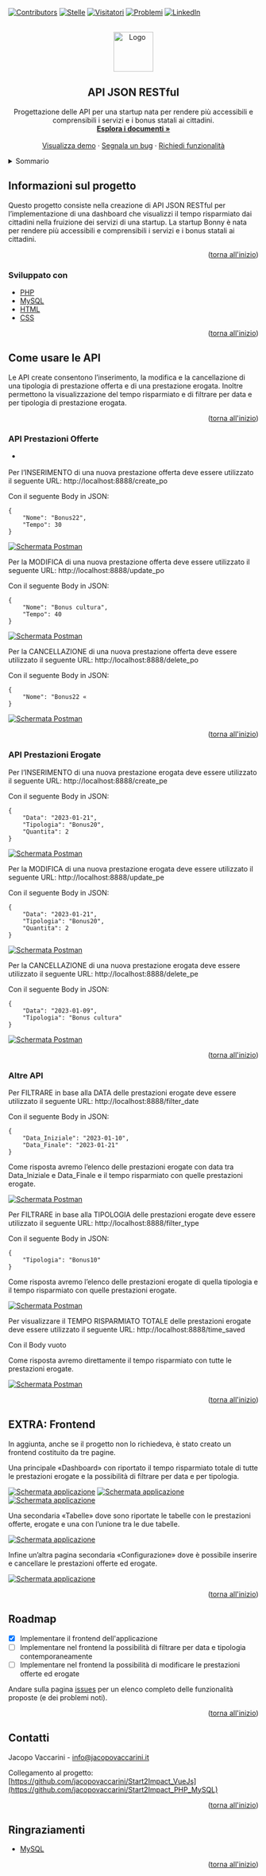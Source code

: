 <div id="top"></div>


<!-- PROJECT SHIELDS -->
[![Contributors][contributors-shield]][contributors-url]
[![Stelle][stelle-shield]][stelle-url]
[![Visitatori][watchers-shield]][watchers-url]
[![Problemi][issues-shield]][issues-url]
[![LinkedIn][linkedin-shield]][linkedin-url]


<!-- LOGO DEL PROGETTO -->
<br />
<div align="center">
  <a href="https://github.com/jacopovaccarini/Start2Impact_PHP_MySQL">
    <img src="public/img/logo.png" alt="Logo" width="80" height="80">
  </a>

<h2 align="center">API JSON RESTful</h2>

  <p align="center">
    Progettazione delle API per una startup nata per rendere più accessibili e comprensibili i servizi e i bonus statali ai cittadini.
    <br />
    <a href="https://github.com/jacopovaccarini/Start2Impact_PHP_MySQL"><strong>Esplora i documenti »</strong></a>
    <br />
    <br />
    <a href="https://jacopovaccarini.github.io/Start2Impact_PHP_MySQL/">Visualizza demo</a>
    ·
    <a href="https://github.com/jacopovaccarini/Start2Impact_PHP_MySQL/issues">Segnala un bug</a>
    ·
    <a href="https://github.com/jacopovaccarini/Start2Impact_PHP_MySQL/issues">Richiedi funzionalità</a>
  </p>
</div>



<!-- INDICE -->
<details>
  <summary>Sommario</summary>
  <ol>
    <li>
      <a href="#informazioni-sul-progetto">Informazioni sul progetto</a>
      <ul>
        <li><a href="#sviluppato-con">Sviluppato con</a></li>
      </ul>
    </li>
    <li>
      <a href="#come-usare-le-api">Come usare le API</a>
      <ul>
        <li><a href="#api-prestazioni-offerte">API Prestazioni Offerte</a></li>
        <li><a href="#api-prestazioni-erogate">API Prestazioni Erogate</a></li>
        <li><a href="#altre-api">Altre API</a></li>
      </ul>
    </li>
    <li><a href="#extra-frontend">EXTRA: Frontend</a></li>
    <li><a href="#roadmap">Roadmap</a></li>
    <li><a href="#contatti">Contatti</a></li>
    <li><a href="#ringraziamenti">Ringraziamenti</a></li>
  </ol>
</details>



<!-- SUL PROGETTO -->
## Informazioni sul progetto

<p>Questo progetto consiste nella creazione di API JSON RESTful per l’implementazione di una dashboard che visualizzi il tempo risparmiato dai cittadini nella fruizione dei servizi di una startup. La startup Bonny è nata per rendere più accessibili e comprensibili i servizi e i bonus statali ai cittadini.</p>

<p align="right">(<a href="#top">torna all'inizio</a>)</p>


### Sviluppato con

* [PHP](https://www.php.net/)
* [MySQL](https://www.mysql.com/)
* [HTML](https://html.spec.whatwg.org/)
* [CSS](https://www.w3.org/TR/CSS/)

<p align="right">(<a href="#top">torna all'inizio</a>)</p>



<!-- ESEMPI DI UTILIZZO -->
## Come usare le API

<p>Le API create consentono l’inserimento, la modifica e la cancellazione di una tipologia di prestazione offerta e di una prestazione erogata. Inoltre permettono la visualizzazione del tempo risparmiato e di filtrare per data e per tipologia di prestazione erogata.</p>

<p align="right">(<a href="#top">torna all'inizio</a>)</p>


### API Prestazioni Offerte

* <div>
<p>Per l’INSERIMENTO di una nuova prestazione offerta deve essere utilizzato il seguente URL: http://localhost:8888/create_po</p>
<p>Con il seguente Body in JSON:</p>
<code>{
    "Nome": "Bonus22",
    "Tempo": 30
}
</code>

[![Schermata Postman][screenshot-createpo]](https://jacopovaccarini.github.io/Start2Impact_PHP_MySQL/)
</div>
<p>Per la MODIFICA di una nuova prestazione offerta deve essere utilizzato il seguente URL: http://localhost:8888/update_po</p>
<p>Con il seguente Body in JSON:</p>
<code>{
    "Nome": "Bonus cultura",
    "Tempo": 40
}
</code>

[![Schermata Postman][screenshot-updatepo]](https://jacopovaccarini.github.io/Start2Impact_PHP_MySQL/)

<p>Per la CANCELLAZIONE di una nuova prestazione offerta deve essere utilizzato il seguente URL: http://localhost:8888/delete_po</p>
<p>Con il seguente Body in JSON:</p>
<code>{
    "Nome": "Bonus22 «
}
</code>

[![Schermata Postman][screenshot-deletepo]](https://jacopovaccarini.github.io/Start2Impact_PHP_MySQL/)

<p align="right">(<a href="#top">torna all'inizio</a>)</p>


### API Prestazioni Erogate

<p>Per l’INSERIMENTO di una nuova prestazione erogata deve essere utilizzato il seguente URL: http://localhost:8888/create_pe</p>
<p>Con il seguente Body in JSON:</p>
<code>{
    "Data": "2023-01-21",
    "Tipologia": "Bonus20",
    "Quantita": 2
}
</code>

[![Schermata Postman][screenshot-createpe]](https://jacopovaccarini.github.io/Start2Impact_PHP_MySQL/)

<p>Per la MODIFICA di una nuova prestazione erogata deve essere utilizzato il seguente URL: http://localhost:8888/update_pe</p>
<p>Con il seguente Body in JSON:</p>
<code>{
    "Data": "2023-01-21",
    "Tipologia": "Bonus20",
    "Quantita": 2
}
</code>

[![Schermata Postman][screenshot-updatepe]](https://jacopovaccarini.github.io/Start2Impact_PHP_MySQL/)

<p>Per la CANCELLAZIONE di una nuova prestazione erogata deve essere utilizzato il seguente URL: http://localhost:8888/delete_pe</p>
<p>Con il seguente Body in JSON:</p>
<code>{
    "Data": "2023-01-09",
    "Tipologia": "Bonus cultura"
}
</code>

[![Schermata Postman][screenshot-deletepe]](https://jacopovaccarini.github.io/Start2Impact_PHP_MySQL/)

<p align="right">(<a href="#top">torna all'inizio</a>)</p>


### Altre API

<p>Per FILTRARE in base alla DATA delle prestazioni erogate deve essere utilizzato il seguente URL: http://localhost:8888/filter_date</p>
<p>Con il seguente Body in JSON:</p>
<code>{
    "Data_Iniziale": "2023-01-10",
    "Data_Finale": "2023-01-21"
}
</code>
<p>Come risposta avremo l’elenco delle prestazioni erogate con data tra Data_Iniziale e Data_Finale e il tempo risparmiato con quelle prestazioni erogate.</p>

[![Schermata Postman][screenshot-filterdate]](https://jacopovaccarini.github.io/Start2Impact_PHP_MySQL/)

<p>Per FILTRARE in base alla TIPOLOGIA delle prestazioni erogate deve essere utilizzato il seguente URL: http://localhost:8888/filter_type</p>
<p>Con il seguente Body in JSON:</p>
<code>{
    "Tipologia": "Bonus10"
}
</code>
<p>Come risposta avremo l’elenco delle prestazioni erogate di quella tipologia e il tempo risparmiato con quelle prestazioni erogate.</p>

[![Schermata Postman][screenshot-filtertype]](https://jacopovaccarini.github.io/Start2Impact_PHP_MySQL/)

<p>Per visualizzare il TEMPO RISPARMIATO TOTALE delle prestazioni erogate deve essere utilizzato il seguente URL: http://localhost:8888/time_saved</p>
<p>Con il Body vuoto</p>
<p>Come risposta avremo direttamente il tempo risparmiato con tutte le prestazioni erogate.</p>

[![Schermata Postman][screenshot-timesaved]](https://jacopovaccarini.github.io/Start2Impact_PHP_MySQL/)

<p align="right">(<a href="#top">torna all'inizio</a>)</p>



<!-- ESEMPI DI UTILIZZO -->
## EXTRA: Frontend

<p> In aggiunta, anche se il progetto non lo richiedeva, è stato creato un frontend costituito da tre pagine.

<p>Una principale «Dashboard» con riportato il tempo risparmiato totale di tutte le prestazioni erogate e la possibilità di filtrare per data e per tipologia.</p>

[![Schermata applicazione][screenshot-progetto1]](https://jacopovaccarini.github.io/Start2Impact_PHP_MySQL/)
[![Schermata applicazione][screenshot-progetto2]](https://jacopovaccarini.github.io/Start2Impact_PHP_MySQL/)
[![Schermata applicazione][screenshot-progetto3]](https://jacopovaccarini.github.io/Start2Impact_PHP_MySQL/)

<p>Una secondaria «Tabelle» dove sono riportate le tabelle con le prestazioni offerte, erogate e una con l’unione tra le due tabelle.</p>

[![Schermata applicazione][screenshot-progetto4]](https://jacopovaccarini.github.io/Start2Impact_PHP_MySQL/)

<p>Infine un’altra pagina secondaria «Configurazione» dove è possibile inserire e cancellare le prestazioni offerte ed erogate.</p>

[![Schermata applicazione][screenshot-progetto5]](https://jacopovaccarini.github.io/Start2Impact_PHP_MySQL/)

<p align="right">(<a href="#top">torna all'inizio</a>)</p>


<!-- ROADMAP -->
## Roadmap

- [x] Implementare il frontend dell'applicazione
- [ ] Implementare nel frontend la possibilità di filtrare per data e tipologia contemporaneamente
- [ ] Implementare nel frontend la possibilità di modificare le prestazioni offerte ed erogate

Andare sulla pagina [issues](https://github.com/jacopovaccarini/Start2Impact_PHP_MySQL/issues) per un elenco completo delle funzionalità proposte (e dei problemi noti).

<p align="right">(<a href="#top">torna all'inizio</a>)</p>



<!-- CONTATTO -->
## Contatti

Jacopo Vaccarini - [info@jacopovaccarini.it](mailto:info@jacopovaccarini.it)

Collegamento al progetto: [https://github.com/jacopovaccarini/Start2Impact_VueJs](https://github.com/jacopovaccarini/Start2Impact_PHP_MySQL)

<p align="right">(<a href="#top">torna all'inizio</a>)</p>



<!-- RINGRAZIAMENTI -->
## Ringraziamenti

* [MySQL](https://www.mysql.com/)

<p align="right">(<a href="#top">torna all'inizio</a>)</p>

<!-- LINK E IMMAGINI MARKDOWN -->
[contributors-shield]: https://img.shields.io/github/contributors/jacopovaccarini/Start2Impact_PHP_MySQL.svg?style=for-the-badge
[contributors-url]: https://github.com/jacopovaccarini/Start2Impact_PHP_MySQL/graphs/contributors
[stelle-shield]: https://img.shields.io/github/stars/jacopovaccarini/Start2Impact_PHP_MySQL.svg?style=for-the-badge
[stelle-URL]: https://github.com/jacopovaccarini/Start2Impact_PHP_MySQL/stargazers
[watchers-shield]: https://img.shields.io/github/watchers/jacopovaccarini/Start2Impact_PHP_MySQL.svg?style=for-the-badge
[watchers-url]: https://github.com/jacopovaccarini/Start2Impact_PHP_MySQL/watchers
[issues-shield]: https://img.shields.io/github/issues/jacopovaccarini/Start2Impact_PHP_MySQL.svg?style=for-the-badge
[issues-URL]: https://github.com/jacopovaccarini/Start2Impact_PHP_MySQL/issues
[linkedin-shield]: https://img.shields.io/badge/-LinkedIn-black.svg?style=for-the-badge&logo=linkedin&colorB=555
[linkedin-url]: https://linkedin.com/in/jacopo-vaccarini
[screenshot-createpo]: public/img/CrearePrestazioneOfferta.png
[screenshot-updatepo]: public/img/AggiornarePrestazioneOfferta.png
[screenshot-deletepo]: public/img/CancellarePrestazioneOfferta.png
[screenshot-createpe]: public/img/CrearePrestazioneErogata.png
[screenshot-updatepe]: public/img/AggiornarePrestazioneErogata.png
[screenshot-deletepe]: public/img/CancellarePrestazioneErogata.png
[screenshot-filterdate]: public/img/FiltrareData.png
[screenshot-filtertype]: public/img/FiltrareData.png
[screenshot-timesaved]: public/img/TempoRisparmiato.png
[screenshot-progetto1]: public/img/screenshot1.png
[screenshot-progetto2]: public/img/screenshot2.png
[screenshot-progetto3]: public/img/screenshot3.png
[screenshot-progetto4]: public/img/screenshot4.png
[screenshot-progetto5]: public/img/screenshot5.png
